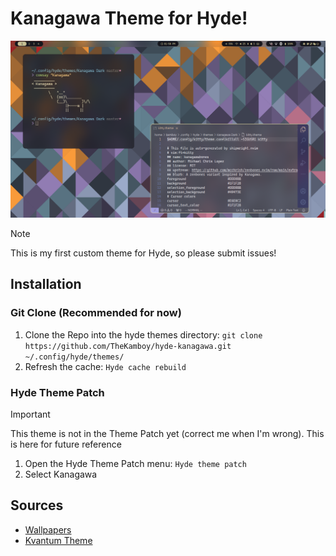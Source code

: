 # Kanagawa Theme for Hyde!

![screenshot](./assets/screenshot.png)

> [!NOTE]
> This is my first custom theme for Hyde, so please submit issues!

## Installation

### Git Clone (Recommended for now)

1. Clone the Repo into the hyde themes directory: `git clone https://github.com/TheKamboy/hyde-kanagawa.git ~/.config/hyde/themes/`
2. Refresh the cache: `Hyde cache rebuild`

### Hyde Theme Patch

> [!IMPORTANT]
> This theme is not in the Theme Patch yet (correct me when I'm wrong). This is here for future reference

1. Open the Hyde Theme Patch menu: `Hyde theme patch`
2. Select Kanagawa

## Sources

- [Wallpapers](https://www.deviantart.com/niivu/art/Kanagawa-for-Windows-11-1021605687)
- [Kvantum Theme](https://github.com/candyclaws/Utterly-Kanagawa/)
